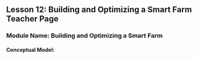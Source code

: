 ## Lesson 12: Building and Optimizing a Smart Farm Teacher Page
### Module Name: Building and Optimizing a Smart Farm
#### Conceptual Model:

